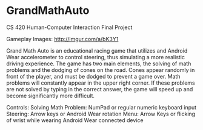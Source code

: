 # GrandMathAuto
CS 420 Human-Computer Interaction Final Project

Gameplay Images: http://imgur.com/a/bK3Y1

Grand Math Auto is an educational racing game that utilizes and Android Wear accelerometer to control steering, thus simulating a more realistic driving experience. The game has two main elements, the solving of math problems and the dodging of cones on the road. Cones appear randomly in front of the player, and must be dodged to prevent a game over. Math problems will constantly appear in the upper right corner. If these problems are not solved by typing in the correct answer, the game will speed up and become significantly more difficult.

Controls:
Solving Math Problem: NumPad or regular numeric keyboard input
Steering: Arrow keys or Android Wear rotation
Menu: Arrow Keys or flicking of wrist while wearing Android Wear connected device
